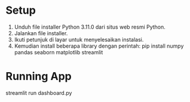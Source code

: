 # Setup
1. Unduh file installer Python 3.11.0 dari situs web resmi Python.
2. Jalankan file installer.
3. Ikuti petunjuk di layar untuk menyelesaikan instalasi.
4. Kemudian install beberapa library dengan perintah:
    pip install numpy pandas seaborn matplotlib streamlit

# Running App
streamlit run dashboard.py